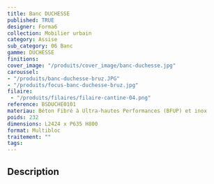 ```yaml
---
title: Banc DUCHESSE
published: TRUE
designer: Forma6
collection: Mobilier urbain
category: Assise
sub_category: 06 Banc
gamme: DUCHESSE 
finitions: 
cover_image: "/produits/cover_image/banc-duchesse.jpg"
caroussel: 
- "/produits/banc-duchesse-bruz.JPG"
- "/produits/focus-banc-duchesse-bruz.jpg"
filaire: 
 - "/produits/filaires/filaire-cantine-04.png"
reference: BSDUCHE0101
materiau: Béton Fibré à Ultra-hautes Performances (BFUP) et inox
poids: 232
dimensions: L2424 x P635 H800
format: Multibloc
traitement: ""
tags: 
---
```


## Description
